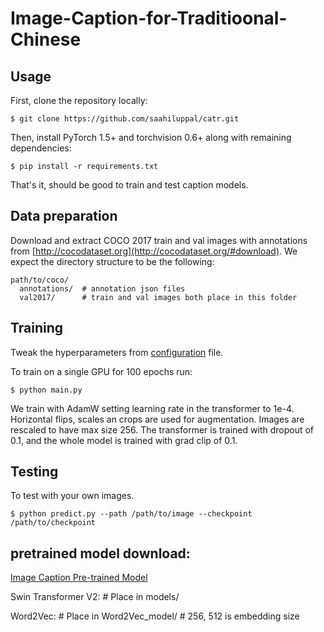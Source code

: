 # Image-Caption-for-Traditioonal-Chinese

## Usage 
First, clone the repository locally:
```
$ git clone https://github.com/saahiluppal/catr.git
```
Then, install PyTorch 1.5+ and torchvision 0.6+ along with remaining dependencies:
```
$ pip install -r requirements.txt
```
That's it, should be good to train and test caption models.

## Data preparation

Download and extract COCO 2017 train and val images with annotations from
[http://cocodataset.org](http://cocodataset.org/#download).
We expect the directory structure to be the following:
```
path/to/coco/
  annotations/  # annotation json files
  val2017/      # train and val images both place in this folder
```

## Training
Tweak the hyperparameters from <a href='https://github.com/saahiluppal/catr/blob/master/configuration.py'>configuration</a> file.

To train on a single GPU for 100 epochs run:
```
$ python main.py
```
We train with AdamW setting learning rate in the transformer to 1e-4.
Horizontal flips, scales an crops are used for augmentation.
Images are rescaled to have max size 256.
The transformer is trained with dropout of 0.1, and the whole model is trained with grad clip of 0.1.

## Testing
To test with your own images.
```
$ python predict.py --path /path/to/image --checkpoint /path/to/checkpoint
```

## pretrained model download:
<a href ='https://drive.google.com/drive/folders/1gAq4f_kPqdA_ygouYjYY7dJA8aCGvrCp?usp=sharing'> Image Caption Pre-trained Model</a>

Swin Transformer V2:   # Place in models/

Word2Vec:   # Place in Word2Vec_model/
            # 256, 512 is embedding size

